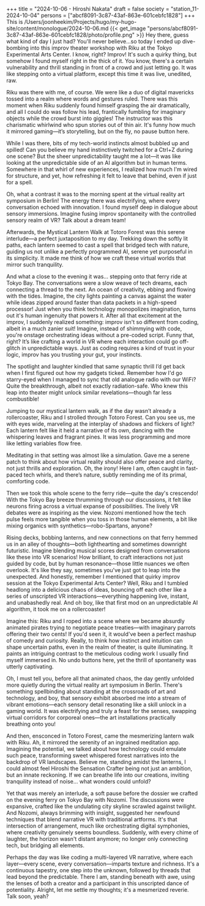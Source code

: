 +++
title = "2024-10-06 - Hiroshi Nakata"
draft = false
society = "station_11-2024-10-04"
persons = ["abcf8091-3c87-43af-863e-601cebfc1828"]
+++
This is /Users/joonheekim/Projects/hugo/my-hugo-site/content/monologue/2024-10-06.md
{{< get_image "persons/abcf8091-3c87-43af-863e-601cebfc1828/photo/profile.png" >}}
Hey there, guess what kind of day I just had?
You'll never believe...so today I ended up dive-bombing into this improv theater workshop with Riku at the Tokyo Experimental Arts Center. I know, right? Improv! It's such a quirky thing, but somehow I found myself right in the thick of it. You know, there's a certain vulnerability and thrill standing in front of a crowd and just letting go. It was like stepping onto a virtual platform, except this time it was live, unedited, raw.

Riku was there with me, of course. We were like a duo of digital mavericks tossed into a realm where words and gestures ruled. There was this moment when Riku suddenly found himself grasping the air dramatically, and all I could do was follow his lead, frantically fumbling for imaginary objects while the crowd burst into giggles! The instructor was this charismatic whirlwind who spun stories out of thin air. It's funny how much it mirrored gaming—it’s storytelling, but on the fly, no pause button here.

While I was there, bits of my tech-world instincts almost bubbled up and spilled! Can you believe my hand instinctively twitched for a Ctrl+Z during one scene? But the sheer unpredictability taught me a lot—it was like looking at the unpredictable side of an AI algorithm but in human terms. Somewhere in that whirl of new experiences, I realized how much I'm wired for structure, and yet, how refreshing it felt to leave that behind, even if just for a spell.

Oh, what a contrast it was to the morning spent at the virtual reality art symposium in Berlin! The energy there was electrifying, where every conversation echoed with innovation. I found myself deep in dialogue about sensory immersions. Imagine fusing improv spontaneity with the controlled sensory realm of VR? Talk about a dream team!

Afterwards, the Mystical Lantern Walk at Totoro Forest was this serene interlude—a perfect juxtaposition to my day. Trekking down the softly lit paths, each lantern seemed to cast a spell that bridged tech with nature, guiding us not unlike a perfectly programmed AI, serene yet purposeful in its simplicity. It made me think of how we craft these virtual worlds that mirror such tranquility.

And what a close to the evening it was... stepping onto that ferry ride at Tokyo Bay. The conversations were a slow weave of tech dreams, each connecting a thread to the next. An ocean of creativity, ebbing and flowing with the tides. Imagine, the city lights painting a canvas against the water while ideas zipped around faster than data packets in a high-speed processor! Just when you think technology monopolizes imagination, turns out it's human ingenuity that powers it.
After all that excitement at the improv, I suddenly realized something: improv isn't so different from coding, albeit in a much zanier suit! Imagine, instead of shimmying with code, you're onstage orchestrating ideas without a pre-coded script. Funny that, right? It’s like crafting a world in VR where each interaction could go off-glitch in unpredictable ways. Just as coding requires a kind of trust in your logic, improv has you trusting your gut, your instincts.

The spotlight and laughter kindled that same synaptic thrill I’d get back when I first figured out how my gadgets ticked. Remember how I'd go starry-eyed when I managed to sync that old analogue radio with our WiFi? Quite the breakthrough, albeit not exactly radiation-safe. Who knew this leap into theater might unlock similar revelations—though far less combustible!

Jumping to our mystical lantern walk, as if the day wasn’t already a rollercoaster, Riku and I strolled through Totoro Forest. Can you see us, me with eyes wide, marveling at the interplay of shadows and flickers of light? Each lantern felt like it held a narrative of its own, dancing with the whispering leaves and fragrant pines. It was less programming and more like letting variables flow free.

Meditating in that setting was almost like a simulation. Gave me a serene patch to think about how virtual reality should also offer peace and clarity, not just thrills and exploration. Oh, the irony! Here I am, often caught in fast-paced tech whirls, and there’s nature, subtly reminding me of its primal, comforting code.

Then we took this whole scene to the ferry ride—quite the day's crescendo! With the Tokyo Bay breeze thrumming through our discussions, it felt like neurons firing across a virtual expanse of possibilities. The lively VR debates were as inspiring as the view. Nozomi mentioned how the tech pulse feels more tangible when you toss in those human elements, a bit like mixing organics with synthetics—robo-Spartans, anyone? 

Rising decks, bobbing lanterns, and new connections on that ferry hemmed us in an alley of thoughts—both lighthearting and sometimes downright futuristic. Imagine blending musical scores designed from conversations like these into VR scenarios! How brilliant, to craft interactions not just guided by code, but by human resonance—those little nuances we often overlook.
It's like they say, sometimes you've just got to leap into the unexpected. And honestly, remember I mentioned that quirky improv session at the Tokyo Experimental Arts Center? Well, Riku and I tumbled headlong into a delicious chaos of ideas, bouncing off each other like a series of unscripted VR interactions—everything happening live, instant, and unabashedly real. And oh boy, like that first mod on an unpredictable AI algorithm, it took me on a rollercoaster!

Imagine this: Riku and I roped into a scene where we became absurdly animated pirates trying to negotiate peace treaties—with imaginary parrots offering their two cents! If you'd seen it, it would've been a perfect mashup of comedy and curiosity. Really, to think how instinct and intuition can shape uncertain paths, even in the realm of theater, is quite illuminating. It paints an intriguing contrast to the meticulous coding work I usually find myself immersed in. No undo buttons here, yet the thrill of spontaneity was utterly captivating.

Oh, I must tell you, before all that animated chaos, the day gently unfolded more quietly during the virtual reality art symposium in Berlin. There's something spellbinding about standing at the crossroads of art and technology, and boy, that sensory exhibit absorbed me into a stream of vibrant emotions—each sensory detail resonating like a skill unlock in a gaming world. It was electrifying and truly a feast for the senses, swapping virtual corridors for corporeal ones—the art installations practically breathing onto you!

And then, ensconced in Totoro Forest, came the mesmerizing lantern walk with Riku. Ah, it mirrored the serenity of an ingrained meditation app. Imagining the potential, we talked about how technology could emulate such peace, transforming sweet whispered forest narratives into the backdrop of VR landscapes. Believe me, standing amidst the lanterns, I could almost feel Hiroshi the Sensation Crafter being not just an ambition, but an innate reckoning. If we can breathe life into our creations, inviting tranquility instead of noise... what wonders could unfold?

Yet that was merely an interlude, a soft pause before the dossier we crafted on the evening ferry on Tokyo Bay with Nozomi. The discussions were expansive, crafted like the undulating city skyline scrawled against twilight. And Nozomi, always brimming with insight, suggested her newfound techniques that blend narrative VR with traditional artforms. It's that intersection of arrangement, much like orchestrating digital symphonies, where creativity genuinely seems boundless. Suddenly, with every chime of laughter, the horizon wasn't distant anymore; no longer only connecting tech, but bridging all elements.

Perhaps the day was like coding a multi-layered VR narrative, where each layer—every scene, every conversation—imparts texture and richness. It's a continuous tapestry, one step into the unknown, followed by threads that lead beyond the predictable. There I am, standing beneath with awe, using the lenses of both a creator and a participant in this unscripted dance of potentiality.
Alright, let me settle my thoughts; it's a mesmerized reverie. Talk soon, yeah?
